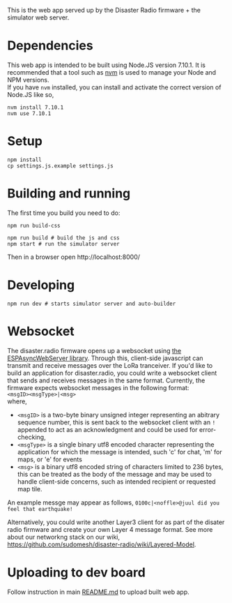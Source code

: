 
This is the web app served up by the Disaster Radio firmware + the simulator web server.

# Dependencies

This web app is intended to be built using Node.JS version 7.10.1. It is recommended that a tool such as [nvm](https://github.com/nvm-sh/nvm#installing-and-updating) is used to manage your Node and NPM versions.   
If you have `nvm` installed, you can install and activate the correct version of Node.JS like so,
```
nvm install 7.10.1
nvm use 7.10.1
```  

# Setup

```
npm install
cp settings.js.example settings.js
```

# Building and running

The first time you build you need to do:

```
npm run build-css
```

```
npm run build # build the js and css
npm start # run the simulator server
```

Then in a browser open http://localhost:8000/

# Developing

```
npm run dev # starts simulator server and auto-builder
```

# Websocket

The disaster.radio firmware opens up a websocket using [the ESPAsyncWebServer library](https://github.com/me-no-dev/ESPAsyncWebServer). Through this, client-side javascript can transmit and receive messages over the LoRa tranceiver. If you'd like to build an application for disaster.radio, you could write a websocket client that sends and receives messages in the same format. Currently, the firmware expects websocket messages in the following format:   
`<msgID><msgType>|<msg>`  
where,
* `<msgID>` is a two-byte binary unsigned integer representing an abitrary sequence number, this is sent back to the websocket client with an `!` appended to act as an acknowledgment and could be used for error-checking,  
* `<msgType>` is a single binary utf8 encoded character representing the application for which the message is intended, such 'c' for chat, 'm' for maps, or 'e' for events  
* `<msg>` is a binary utf8 encoded string of characters limited to 236 bytes, this can be treated as the body of the message and may be used to handle client-side concerns, such as intended recipient or requested map tile.    

An example messge may appear as follows,
`0100c|<noffle>@juul did you feel that earthquake!`

Alternatively, you could write another Layer3 client for as part of the disater radio firmware and create your own Layer 4 message format. See more about our networkng stack on our wiki, https://github.com/sudomesh/disaster-radio/wiki/Layered-Model.

# Uploading to dev board 

Follow instruction in main [README.md](https://github.com/sudomesh/disaster-radio#building-web-app) to upload built web app.

